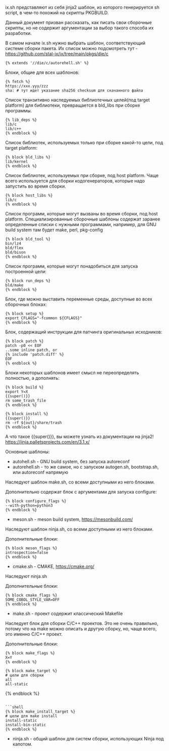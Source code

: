 ix.sh представляют из себя jinja2 шаблон, из которого генерируется sh script, в чем-то похожий на скрипты PKGBUILD.

Данный документ призван рассказать, как писать свои сборочные скрипты, но не содержит аргументации за выбор такого способа их разработки.

В самом начале ix.sh нужно выбрать шаблон, соответствующий системе сборки пакета. Их список можно подсмотреть тут - https://github.com/stal-ix/ix/tree/main/pkgs/die/c

```shell
{% extends '//die/c/autorehell.sh' %}
```

Блоки, общие для всех шаблонов:

```shell
{% fetch %}
https://xxx.yyy/zzz
sha: # тут идет указание sha256 checksum для скачанного файла
```

Список транзитивно наследуемых библиотечных целей(под target platform) для библиотеки, превращается в bld_libs при сборке программы.
```
{% lib_deps %}
lib/c
lib/c++
{% endblock %}
```

Список библиотек, используемых только при сборке какой-то цели, под target platform:
```shell
{% block bld_libs %}
lib/kernel
{% endblock %}
```

Список библиотек, используемых при сборке, под host platform. Чаще всего используется для сборки кодогенераторов, которые надо запустить во время сборки.
```shell
{% block host_libs %}
lib/c
{% endblock %}
```

Список программ, которые могут вызваны во время сборки, под host platform. Специализированные сборочные шаблоны содержат заранее определенные списки с нужными программами, например, для GNU build system там будет make, perl, pkg-config
```shell
{% block bld_tool %}
bin/lz4
bld/flex
bld/bison
{% endblock %}
```

Список программ, которые могут понадобиться для запуска построенной цели:
```shell
{% block run_deps %}
bld/make
{% endblock %}
```

Блок, где можно выставить переменные среды, доступные во всех сборочных блоках:
```shell
{% block setup %}
export CFLAGS="-fcommon ${CFLAGS}"
{% endblock %}
```

Блок, содержащий инструкции для патчинга оригинальных исходников:
```shell
{% block patch %}
patch -p0 << EOF
..some inline patch, or
{% include 'patch.diff' %}
EOF
{% endblock %}
```

Блоки некоторых шаблонов имеет смысл не переопределять полностью, а дополнять:

```shell
{% block build %}
export Y=X
{{super()}}
rm some_trash_file
{% endblock %}
```

```shell
{% block install %}
{{super()}}
rm -rf ${out}/share/trash
{% endblock %}
```

А что такое {{super()}}, вы можете узнать из документации на jinja2! https://jinja.palletsprojects.com/en/3.1.x/

Основные шаблоны:

* autohell.sh - GNU build system, без запуска autoreconf
* autorehell.sh - то же самое, но с запуском autogen.sh, bootstrap.sh, или autoreconf напрямую

Наследуют шаблон make.sh, со всеми доступными из него блоками.

Дополнительно содержат блок с аргументами для запуска configure:
```shell
{% block configure_flags %}
--with-python=python3
{% endblock %}
```

* meson.sh - meson build system, https://mesonbuild.com/

Наследуют шаблон ninja.sh, со всеми доступными из него блоками.

Дополнительные блоки:

```shell
{% block meson_flags %}
introspection=false
{% endblock %}
```

* cmake.sh - CMAKE, https://cmake.org/

Наследуют ninja.sh

Дополнительные блоки:

```shell
{% block cmake_flags %}
SOME_COBOL_STYLE_VAR=OFF
{% endblock %}
```

* make.sh - проект содержит классический Makefile

Наследует блок для сборки C/C++ проектов. Это не очень правильно, потому что на make можно описать и другую сборку, но, чаще всего, это именно C/C++ проект.

Дополнительные блоки:

```shell
{% block make_flags %}
X=Y
{% endblock %}
```

```shell
{% block make_target %}
# цели для сборки
all
all-static
```
{% endblock %}
```

```shell
{% block make_install_target %}
# цели для make install
install-static
install-bin-static
{% endblock %}
```

* ninja.sh - общий шаблон для систем сборки, использующих Ninja под капотом.
